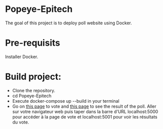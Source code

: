# Popeye-Epitech

The goal of this project is to deploy poll website using Docker.

# Pre-requisits
Installer Docker.

# Build project:

- Clone the repository.
- cd Popeye-Epitech
- Execute docker-compose up --build in your terminal
- Go on [this page](http://localhost:5000) to vote and [this page](http://localhost:5001) to see the result of the poll.
Aller sur votre navigateur web puis taper dans la barre d'URL localhost:5000 pour accéder à la page de vote et localhost:5001 pour voir les résultats du vote.
